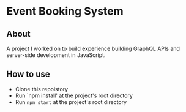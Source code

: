 # Event Booking System

## About
A project I worked on to build experience building GraphQL APIs and server-side development in JavaScript.

## How to use
- Clone this repoistory
- Run `npm install' at the project's root directory
- Run `npm start` at the project's root directory
